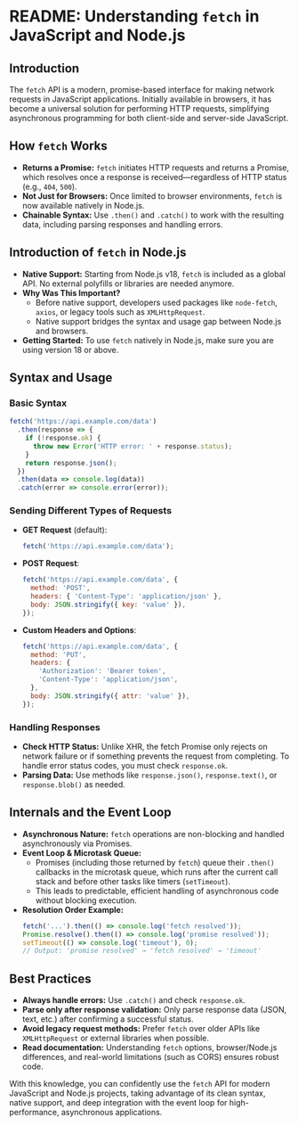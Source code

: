  # README: Understanding `fetch` in JavaScript and Node.js

## Introduction

The `fetch` API is a modern, promise-based interface for making network requests in JavaScript applications. Initially available in browsers, it has become a universal solution for performing HTTP requests, simplifying asynchronous programming for both client-side and server-side JavaScript.

## How `fetch` Works

- **Returns a Promise:** `fetch` initiates HTTP requests and returns a Promise, which resolves once a response is received—regardless of HTTP status (e.g., `404`, `500`).
- **Not Just for Browsers:** Once limited to browser environments, `fetch` is now available natively in Node.js.
- **Chainable Syntax:** Use `.then()` and `.catch()` to work with the resulting data, including parsing responses and handling errors.

## Introduction of `fetch` in Node.js

- **Native Support:** Starting from Node.js v18, `fetch` is included as a global API. No external polyfills or libraries are needed anymore.
- **Why Was This Important?**
  - Before native support, developers used packages like `node-fetch`, `axios`, or legacy tools such as `XMLHttpRequest`.
  - Native support bridges the syntax and usage gap between Node.js and browsers.
- **Getting Started:** To use `fetch` natively in Node.js, make sure you are using version 18 or above.

## Syntax and Usage

### Basic Syntax

```javascript
fetch('https://api.example.com/data')
  .then(response => {
    if (!response.ok) {
      throw new Error('HTTP error: ' + response.status);
    }
    return response.json();
  })
  .then(data => console.log(data))
  .catch(error => console.error(error));
```

### Sending Different Types of Requests

- **GET Request** (default):
  ```javascript
  fetch('https://api.example.com/data');
  ```
- **POST Request**:
  ```javascript
  fetch('https://api.example.com/data', {
    method: 'POST',
    headers: { 'Content-Type': 'application/json' },
    body: JSON.stringify({ key: 'value' }),
  });
  ```
- **Custom Headers and Options**:
  ```javascript
  fetch('https://api.example.com/data', {
    method: 'PUT',
    headers: {
      'Authorization': 'Bearer token',
      'Content-Type': 'application/json',
    },
    body: JSON.stringify({ attr: 'value' }),
  });
  ```

### Handling Responses

- **Check HTTP Status:** Unlike XHR, the fetch Promise only rejects on network failure or if something prevents the request from completing. To handle error status codes, you must check `response.ok`.
- **Parsing Data:** Use methods like `response.json()`, `response.text()`, or `response.blob()` as needed.

## Internals and the Event Loop

- **Asynchronous Nature:** `fetch` operations are non-blocking and handled asynchronously via Promises.
- **Event Loop & Microtask Queue:**
  - Promises (including those returned by `fetch`) queue their `.then()` callbacks in the microtask queue, which runs after the current call stack and before other tasks like timers (`setTimeout`).
  - This leads to predictable, efficient handling of asynchronous code without blocking execution.
- **Resolution Order Example:**
  ```javascript
  fetch('...').then(() => console.log('fetch resolved'));
  Promise.resolve().then(() => console.log('promise resolved'));
  setTimeout(() => console.log('timeout'), 0);
  // Output: 'promise resolved' → 'fetch resolved' → 'timeout'
  ```

## Best Practices

- **Always handle errors:** Use `.catch()` and check `response.ok`.
- **Parse only after response validation:** Only parse response data (JSON, text, etc.) after confirming a successful status.
- **Avoid legacy request methods:** Prefer `fetch` over older APIs like `XMLHttpRequest` or external libraries when possible.
- **Read documentation:** Understanding `fetch` options, browser/Node.js differences, and real-world limitations (such as CORS) ensures robust code.

With this knowledge, you can confidently use the `fetch` API for modern JavaScript and Node.js projects, taking advantage of its clean syntax, native support, and deep integration with the event loop for high-performance, asynchronous applications.
